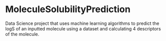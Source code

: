 # MoleculeSolubilityPrediction
Data Science project that uses machine learning algorithms to predict the logS of an inputted molecule using a dataset and calculating 4 descriptors of the molecule.
